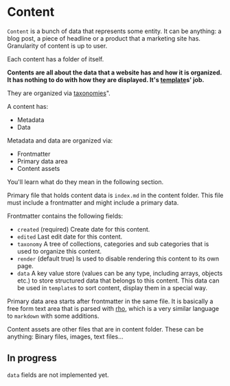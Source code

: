# Content 

`Content` is a bunch of data that represents some entity. It can be anything: a blog post,
a piece of headline or a product that a marketing site has. Granularity of content is up to user.

Each content has a folder of itself. 

**Contents are all about the data that a website has and how it is organized. It has nothing to do with how they are
displayed. It's [template](Template.md)s' job.**

They are organized via [taxonomies](Taxonomies.md)".

A content has:
  * Metadata
  * Data
  
Metadata and data are organized via:
  * Frontmatter
  * Primary data area
  * Content assets
  
You'll learn what do they mean in the following section.

Primary file that holds content data is `index.md` in the content folder. This file must include a frontmatter and
might include a primary data.

Frontmatter contains the following fields:

  * `created` (required) Create date for this content.
  * `edited` Last edit date for this content.
  * `taxonomy` A tree of collections, categories and sub categories that is used to organize this content.
  * `render` (default true) Is used to disable rendering this content to its own page.
  * `data` A key value store (values can be any type, including arrays, objects etc.) to store structured data that
  belongs to this content. This data can be used in `template`s to sort content, display them in a special way.
  
Primary data area starts after frontmatter in the same file. It is basically a free form text area that is parsed
with [rho](Rho.md), which is a very similar language to `markdown` with some additions.

Content assets are other files that are in content folder. These can be anything: Binary files, images, text files...

## In progress
`data` fields are not implemented yet.

